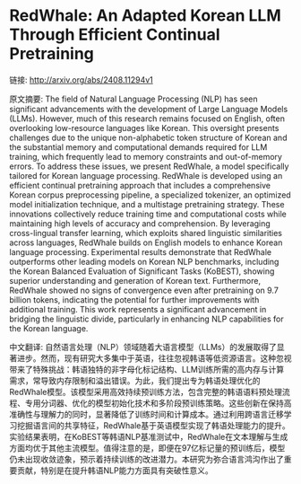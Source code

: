 # RedWhale: An Adapted Korean LLM Through Efficient Continual Pretraining

链接: http://arxiv.org/abs/2408.11294v1

原文摘要:
The field of Natural Language Processing (NLP) has seen significant
advancements with the development of Large Language Models (LLMs). However,
much of this research remains focused on English, often overlooking
low-resource languages like Korean. This oversight presents challenges due to
the unique non-alphabetic token structure of Korean and the substantial memory
and computational demands required for LLM training, which frequently lead to
memory constraints and out-of-memory errors. To address these issues, we
present RedWhale, a model specifically tailored for Korean language processing.
RedWhale is developed using an efficient continual pretraining approach that
includes a comprehensive Korean corpus preprocessing pipeline, a specialized
tokenizer, an optimized model initialization technique, and a multistage
pretraining strategy. These innovations collectively reduce training time and
computational costs while maintaining high levels of accuracy and
comprehension. By leveraging cross-lingual transfer learning, which exploits
shared linguistic similarities across languages, RedWhale builds on English
models to enhance Korean language processing. Experimental results demonstrate
that RedWhale outperforms other leading models on Korean NLP benchmarks,
including the Korean Balanced Evaluation of Significant Tasks (KoBEST), showing
superior understanding and generation of Korean text. Furthermore, RedWhale
showed no signs of convergence even after pretraining on 9.7 billion tokens,
indicating the potential for further improvements with additional training.
This work represents a significant advancement in bridging the linguistic
divide, particularly in enhancing NLP capabilities for the Korean language.

中文翻译:
自然语言处理（NLP）领域随着大语言模型（LLMs）的发展取得了显著进步。然而，现有研究大多集中于英语，往往忽视韩语等低资源语言。这种忽视带来了特殊挑战：韩语独特的非字母化标记结构、LLM训练所需的高内存与计算需求，常导致内存限制和溢出错误。为此，我们提出专为韩语处理优化的RedWhale模型。该模型采用高效持续预训练方法，包含完整的韩语语料预处理流程、专用分词器、优化的模型初始化技术和多阶段预训练策略。这些创新在保持高准确性与理解力的同时，显著降低了训练时间和计算成本。通过利用跨语言迁移学习挖掘语言间的共享特征，RedWhale基于英语模型实现了韩语处理能力的提升。实验结果表明，在KoBEST等韩语NLP基准测试中，RedWhale在文本理解与生成方面均优于其他主流模型。值得注意的是，即便在97亿标记量的预训练后，模型仍未出现收敛迹象，预示着持续训练的改进潜力。本研究为弥合语言鸿沟作出了重要贡献，特别是在提升韩语NLP能力方面具有突破性意义。  


